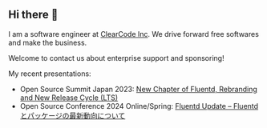 ## Hi there 👋

I am a software engineer at [ClearCode Inc](https://www.clear-code.com/).
We drive forward free softwares and make the business.

Welcome to contact us about enterprise support and sponsoring!

My recent presentations:

- Open Source Summit Japan 2023: [New Chapter of Fluentd, Rebranding and New Release Cycle (LTS)](https://slide.rabbit-shocker.org/authors/daipom/open-source-summit-japan-2023-fluent-package/)
- Open Source Conference 2024 Online/Spring: [Fluentd Update – Fluentdとパッケージの最新動向について](https://slide.rabbit-shocker.org/authors/kenhys/osc2024-online-spring-fluentd/)

